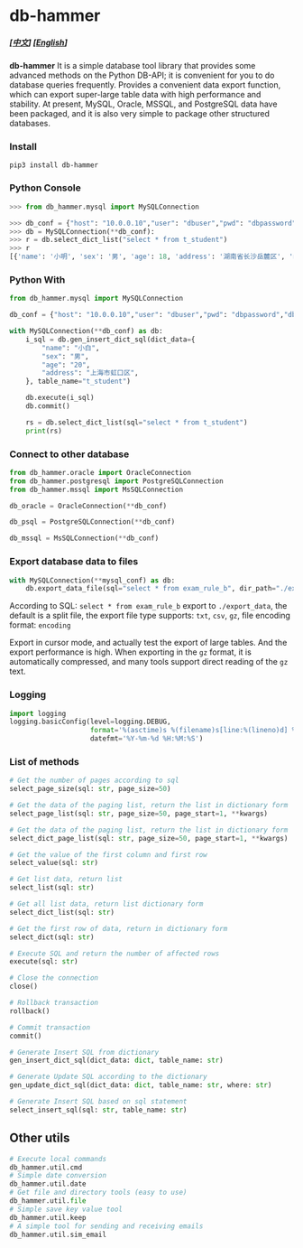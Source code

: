 # db-hammer
##### [[中文]()] [[English]()] 
**db-hammer** It is a simple database tool library that provides some advanced methods on the Python DB-API; it is convenient for you to do database queries frequently.
Provides a convenient data export function, which can export super-large table data with high performance and stability.
At present, MySQL, Oracle, MSSQL, and PostgreSQL data have been packaged, and it is also very simple to package other structured databases.
### Install
``` shell
pip3 install db-hammer
```

### Python Console
``` python
>>> from db_hammer.mysql import MySQLConnection

>>> db_conf = {"host": "10.0.0.10","user": "dbuser","pwd": "dbpassword","db_name": "db_name"}
>>> db = MySQLConnection(**db_conf):
>>> r = db.select_dict_list("select * from t_student")
>>> r
[{'name': '小明', 'sex': '男', 'age': 18, 'address': '湖南省长沙岳麓区', 'mobile': '13012345678'}, {'name': '小花', 'sex': '女', 'age': 16, 'address': '江苏省南京市鼓楼区', 'mobile': '13100000001'}]
```

### Python With
``` python
from db_hammer.mysql import MySQLConnection

db_conf = {"host": "10.0.0.10","user": "dbuser","pwd": "dbpassword","db_name": "db_name"}

with MySQLConnection(**db_conf) as db:
    i_sql = db.gen_insert_dict_sql(dict_data={
        "name": "小白",
        "sex": "男",
        "age": "20",
        "address": "上海市虹口区",
    }, table_name="t_student")

    db.execute(i_sql)
    db.commit()

    rs = db.select_dict_list(sql="select * from t_student")
    print(rs)
```


### Connect to other database
``` python
from db_hammer.oracle import OracleConnection
from db_hammer.postgresql import PostgreSQLConnection
from db_hammer.mssql import MsSQLConnection

db_oracle = OracleConnection(**db_conf)

db_psql = PostgreSQLConnection(**db_conf)

db_mssql = MsSQLConnection(**db_conf)

```
### Export database data to files
``` python
with MySQLConnection(**mysql_conf) as db:
    db.export_data_file(sql="select * from exam_rule_b", dir_path="./export_data", file_mode="csv")
```

According to SQL: `select * from exam_rule_b` export to `./export_data`, the default is a split file, the export file type supports: `txt`, `csv`, `gz`, file encoding format: `encoding`

Export in cursor mode, and actually test the export of large tables. And the export performance is high. When exporting in the `gz` format, it is automatically compressed, and many tools support direct reading of the `gz` text.


### Logging
``` python
import logging
logging.basicConfig(level=logging.DEBUG,
                    format='%(asctime)s %(filename)s[line:%(lineno)d] %(levelname)s %(message)s',
                    datefmt='%Y-%m-%d %H:%M:%S')
```
### List of methods
``` python
# Get the number of pages according to sql
select_page_size(sql: str, page_size=50)

# Get the data of the paging list, return the list in dictionary form
select_page_list(sql: str, page_size=50, page_start=1, **kwargs)

# Get the data of the paging list, return the list in dictionary form
select_dict_page_list(sql: str, page_size=50, page_start=1, **kwargs)

# Get the value of the first column and first row
select_value(sql: str)

# Get list data, return list
select_list(sql: str)

# Get all list data, return list dictionary form
select_dict_list(sql: str)

# Get the first row of data, return in dictionary form
select_dict(sql: str)

# Execute SQL and return the number of affected rows
execute(sql: str)

# Close the connection
close()

# Rollback transaction
rollback()

# Commit transaction
commit()

# Generate Insert SQL from dictionary
gen_insert_dict_sql(dict_data: dict, table_name: str)

# Generate Update SQL according to the dictionary
gen_update_dict_sql(dict_data: dict, table_name: str, where: str)

# Generate Insert SQL based on sql statement
select_insert_sql(sql: str, table_name: str)
```

## Other utils
``` python
# Execute local commands
db_hammer.util.cmd
# Simple date conversion
db_hammer.util.date
# Get file and directory tools (easy to use)
db_hammer.util.file
# Simple save key value tool
db_hammer.util.keep
# A simple tool for sending and receiving emails
db_hammer.util.sim_email

```
